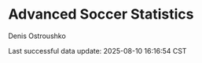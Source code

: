 # Advanced Soccer Statistics
Denis Ostroushko

<!-- gfm -->

Last successful data update: 2025-08-10 16:16:54 CST
